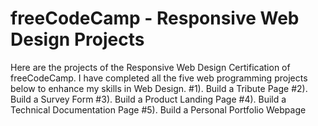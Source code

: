 # freeCodeCamp - Responsive Web Design Projects
Here are the projects of the Responsive Web Design Certification of freeCodeCamp. I have completed all the five web programming projects below to enhance my skills in Web Design.
#1). Build a Tribute Page
#2). Build a Survey Form
#3). Build a Product Landing Page
#4). Build a Technical Documentation Page
#5). Build a Personal Portfolio Webpage
